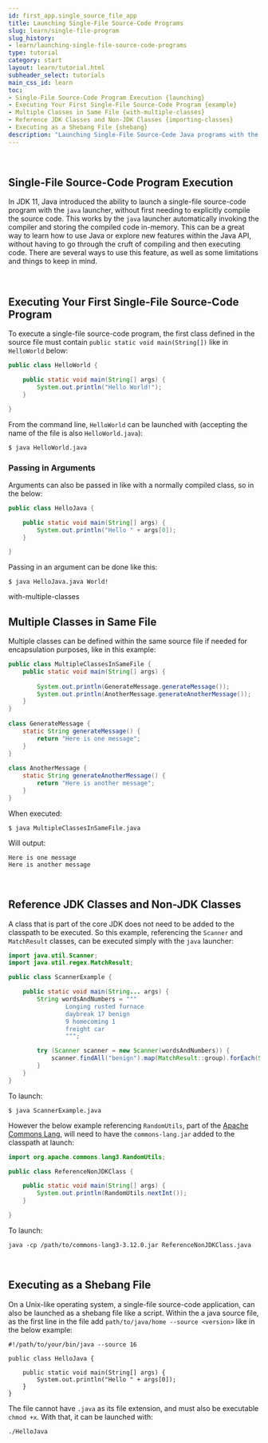 ```yaml
---
id: first_app.single_source_file_app
title: Launching Single-File Source-Code Programs
slug: learn/single-file-program
slug_history:
- learn/launching-single-file-source-code-programs
type: tutorial
category: start
layout: learn/tutorial.html
subheader_select: tutorials
main_css_id: learn
toc: 
- Single-File Source-Code Program Execution {launching}
- Executing Your First Single-File Source-Code Program {example}
- Multiple Classes in Same File {with-multiple-classes}
- Reference JDK Classes and Non-JDK Classes {importing-classes}
- Executing as a Shebang File {shebang}
description: "Launching Single-File Source-Code Java programs with the Java launcher."
---
```


<a id="launching">&nbsp;</a>
## Single-File Source-Code Program Execution
In JDK 11, Java introduced the ability to launch a single-file source-code program with the `java` launcher, without first needing to explicitly compile the source code. This works by the `java` launcher automatically invoking the compiler and storing the compiled code in-memory. This can be a great way to learn how to use Java or explore new features within the Java API, without having to go through the cruft of compiling and then executing code. There are several ways to use this feature, as well as some limitations and things to keep in mind. 

<a id="example">&nbsp;</a>
## Executing Your First Single-File Source-Code Program
To execute a single-file source-code program, the first class defined in the source file must contain `public static void main(String[])` like in `HelloWorld` below:
```java
public class HelloWorld {

    public static void main(String[] args) {
        System.out.println("Hello World!");
    }

}
```
From the command line, `HelloWorld` can be launched with (accepting the name of the file is also `HelloWorld.java`):

```shell
$ java HelloWorld.java
```

### Passing in Arguments

Arguments can also be passed in like with a normally compiled class, so in the below: 

```java
public class HelloJava {

    public static void main(String[] args) {
        System.out.println("Hello " + args[0]);
    }

}
```
Passing in an argument can be done like this:

```shell
$ java HelloJava.java World!
```

<a id="with-multiple-classes">with-multiple-classes</a>
## Multiple Classes in Same File

Multiple classes can be defined within the same source file if needed for encapsulation purposes, like in this example:

```java
public class MultipleClassesInSameFile {
    public static void main(String[] args) {
 
        System.out.println(GenerateMessage.generateMessage());
        System.out.println(AnotherMessage.generateAnotherMessage());
    }
}
 
class GenerateMessage {
    static String generateMessage() {
        return "Here is one message";
    }
}
 
class AnotherMessage {
    static String generateAnotherMessage() {
        return "Here is another message";
    }
}
```
When executed:
```shell
$ java MultipleClassesInSameFile.java
```

Will output:
```shell
Here is one message
Here is another message
```

<a id="importing-classes">&nbsp;</a>
## Reference JDK Classes and Non-JDK Classes
A class that is part of the core JDK does not need to be added to the classpath to be executed. So this example, referencing the `Scanner` and `MatchResult` classes, can be executed simply with the `java` launcher:

```java
import java.util.Scanner;
import java.util.regex.MatchResult;

public class ScannerExample {

	public static void main(String... args) {
		String wordsAndNumbers = """
				Longing rusted furnace
				daybreak 17 benign 
				9 homecoming 1 
				freight car
				""";

		try (Scanner scanner = new Scanner(wordsAndNumbers)) {
			scanner.findAll("benign").map(MatchResult::group).forEach(System.out::println);
		}
	}
}
```
To launch:

```shell
$ java ScannerExample.java
```

However the below example referencing `RandomUtils`, part of the [Apache Commons Lang](https://commons.apache.org/proper/commons-lang/), will need to have the `commons-lang.jar` added to the classpath at launch:

```java
import org.apache.commons.lang3.RandomUtils;

public class ReferenceNonJDKClass {

	public static void main(String[] args) {
		System.out.println(RandomUtils.nextInt());
	}

}
```
To launch:
```shell
java -cp /path/to/commons-lang3-3.12.0.jar ReferenceNonJDKClass.java
```

<a id="shebang">&nbsp;</a>
## Executing as a Shebang File
On a Unix-like operating system, a single-file source-code application, can also be launched as a shebang file like a script. 
Within the a java source file, as the first line in the file add `path/to/java/home --source <version>` like in the below example:

```jshelllanguage
#!/path/to/your/bin/java --source 16
 
public class HelloJava {
 
    public static void main(String[] args) {
        System.out.println("Hello " + args[0]);
    }
}
```
The file cannot have `.java` as its file extension, and must also be executable `chmod +x`. With that, it can be launched with:

```shell
./HelloJava
```